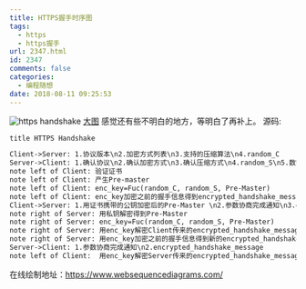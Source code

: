 ```yaml
---
title: HTTPS握手时序图
tags:
  - https
  - https握手
url: 2347.html
id: 2347
comments: false
categories:
  - 编程随想
date: 2018-08-11 09:25:53
---
```


![https handshake](http://wx1.sinaimg.cn/large/6d1c4ea2gy1fu5ibpjuuaj20xc0pztd1.jpg)
[大图](http://wx1.sinaimg.cn/large/6d1c4ea2gy1fu5ibpjuuaj20xc0pztd1.jpg)
感觉还有些不明白的地方，等明白了再补上。
源码:
```md
title HTTPS Handshake

Client->Server: 1.协议版本\n2.加密方式列表\n3.支持的压缩算法\n4.random_C
Server->Client: 1.确认协议\n2.确认加密方式\n3.确认压缩方式\n4.random_S\n5.数字证书
note left of Client: 验证证书
note left of Client: 产生Pre-master
note left of Client: enc_key=Fuc(random_C, random_S, Pre-Master)
note left of Client: enc_key加密之前的握手信息得到encrypted_handshake_message
Client->Server: 1.用证书携带的公钥加密后的Pre-Master \n2.参数协商完成通知\n3.encrypted_handshake_message
note right of Server: 用私钥解密得到Pre-Master
note right of Server: enc_key=Fuc(random_C, random_S, Pre-Master)
note right of Server: 用enc_key解密Client传来的encrypted_handshake_message并验证
note right of Server: 用enc_key加密之前的握手信息得到新的encrypted_handshake_message
Server->Client: 1.参数协商完成通知\n2.encrypted_handshake_message
note left of Client:  用enc_key解密Server传来的encrypted_handshake_message并验证
```
在线绘制地址：https://www.websequencediagrams.com/